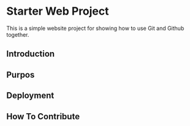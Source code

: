 # Starter Web Project
This is a simple website project for showing how to use Git and Github together. 
## Introduction
## Purpos
## Deployment
## How To Contribute

